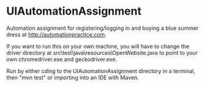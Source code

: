 # UIAutomationAssignment
Automation assignment for registering/logging in and buying a blue summer dress at http://automationpractice.com.

If you want to run this on your own machine, you will have to change the driver directory at src\test\java\resources\OpenWebsite.java to point to your own chromedriver.exe and geckodriver.exe.

Run by either cding to the UIAutomationAssignment directory in a terminal, then "mvn test" or importing into an IDE with Maven.
